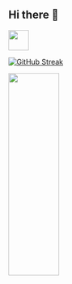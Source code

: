 ## Hi there 👋

<img src="https://media.giphy.com/media/vFKqnCdLPNOKc/giphy.gif" width="40" height="40" />

[![GitHub Streak](https://github-readme-streak-stats.herokuapp.com?user=Arri-py&theme=dark&locale=ru)](https://git.io/streak-stats)

<img src="https://i.giphy.com/media/v1.Y2lkPTc5MGI3NjExaWM2b3I2dnZwNXhlbDYzbTBzdGh0ZG1sODB4emNnbmJ4bmNsZjFtMiZlcD12MV9pbnRlcm5hbF9naWZfYnlfaWQmY3Q9Zw/3jP7YXH812oQ6IBemQ/giphy.gif" width="100" height="400" />


